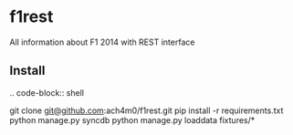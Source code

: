f1rest
========

All information about F1 2014 with REST interface


Install
-------

.. code-block:: shell

git clone git@github.com:ach4m0/f1rest.git
pip install -r requirements.txt
python manage.py syncdb
python manage.py loaddata fixtures/*


